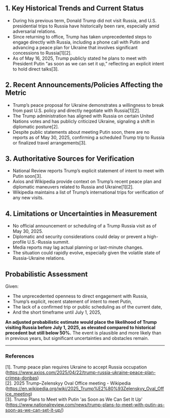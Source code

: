 ## 1. Key Historical Trends and Current Status

- During his previous term, Donald Trump did not visit Russia, and U.S. presidential trips to Russia have historically been rare, especially amid adversarial relations.
- Since returning to office, Trump has taken unprecedented steps to engage directly with Russia, including a phone call with Putin and advancing a peace plan for Ukraine that involves significant concessions to Russia[1][2].
- As of May 16, 2025, Trump publicly stated he plans to meet with President Putin "as soon as we can set it up," reflecting an explicit intent to hold direct talks[3].

## 2. Recent Announcements/Policies Affecting the Metric

- Trump’s peace proposal for Ukraine demonstrates a willingness to break from past U.S. policy and directly negotiate with Russia[1][2].
- The Trump administration has aligned with Russia on certain United Nations votes and has publicly criticized Ukraine, signaling a shift in diplomatic posture[2].
- Despite public statements about meeting Putin soon, there are no reports as of May 30, 2025, confirming a scheduled Trump trip to Russia or finalized travel arrangements[3].

## 3. Authoritative Sources for Verification

- National Review reports Trump’s explicit statement of intent to meet with Putin soon[3].
- Axios and Wikipedia provide context on Trump’s recent peace plan and diplomatic maneuvers related to Russia and Ukraine[1][2].
- Wikipedia maintains a list of Trump’s international trips for verification of any new visits.

## 4. Limitations or Uncertainties in Measurement

- No official announcement or scheduling of a Trump Russia visit as of May 30, 2025.
- Diplomatic and security considerations could delay or prevent a high-profile U.S.-Russia summit.
- Media reports may lag actual planning or last-minute changes.
- The situation could rapidly evolve, especially given the volatile state of Russia-Ukraine relations.

## Probabilistic Assessment

Given:
- The unprecedented openness to direct engagement with Russia,
- Trump’s explicit, recent statement of intent to meet Putin,
- The lack of a confirmed trip or public scheduling as of the current date,
- And the short timeframe until July 1, 2025,

**An adjusted probabilistic estimate would place the likelihood of Trump visiting Russia before July 1, 2025, as elevated compared to historical precedent but still below 50%.** The event is plausible and more likely than in previous years, but significant uncertainties and obstacles remain.

---

### References

[1]. Trump peace plan requires Ukraine to accept Russia occupation (https://www.axios.com/2025/04/22/trump-russia-ukraine-peace-plan-crimea-donbas)  
[2]. 2025 Trump–Zelenskyy Oval Office meeting - Wikipedia (https://en.wikipedia.org/wiki/2025_Trump%E2%80%93Zelenskyy_Oval_Office_meeting)  
[3]. Trump Plans to Meet with Putin 'as Soon as We Can Set It Up' (https://www.nationalreview.com/news/trump-plans-to-meet-with-putin-as-soon-as-we-can-set-it-up/)